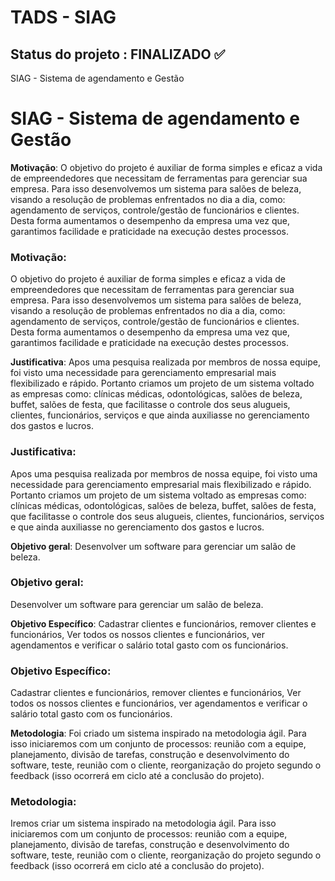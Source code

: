 # TADS - SIAG
## Status do projeto : FINALIZADO ✅
SIAG - Sistema de agendamento e Gestão
# SIAG - Sistema de agendamento e Gestão

<b>Motivação</b>: O objetivo do projeto é auxiliar de forma simples e eficaz a vida de empreendedores que necessitam de ferramentas para gerenciar sua empresa. Para isso desenvolvemos um sistema para salões de beleza, visando a resolução de problemas enfrentados no dia a dia, como: agendamento de serviços, controle/gestão de funcionários e clientes. Desta forma aumentamos o desempenho da empresa uma vez que, garantimos facilidade e praticidade na execução destes processos.
### Motivação: 
O objetivo do projeto é auxiliar de forma simples e eficaz a vida de empreendedores que necessitam de ferramentas para gerenciar sua empresa. Para isso desenvolvemos um sistema para salões de beleza, visando a resolução de problemas enfrentados no dia a dia, como: agendamento de serviços, controle/gestão de funcionários e clientes. Desta forma aumentamos o desempenho da empresa uma vez que, garantimos facilidade e praticidade na execução destes processos.

<b>Justificativa</b>: Apos uma pesquisa realizada por membros de nossa equipe, foi visto uma necessidade para gerenciamento empresarial mais flexibilizado e rápido. Portanto criamos um projeto de um sistema voltado as empresas como: clínicas médicas, odontológicas, salões de beleza, buffet, salões de festa, que facilitasse o controle dos seus  alugueis, clientes, funcionários, serviços e que ainda auxiliasse  no gerenciamento dos gastos e lucros.  
### Justificativa: 
Apos uma pesquisa realizada por membros de nossa equipe, foi visto uma necessidade para gerenciamento empresarial mais flexibilizado e rápido. Portanto criamos um projeto de um sistema voltado as empresas como: clínicas médicas, odontológicas, salões de beleza, buffet, salões de festa, que facilitasse o controle dos seus  alugueis, clientes, funcionários, serviços e que ainda auxiliasse  no gerenciamento dos gastos e lucros.  

<b>Objetivo geral</b>: Desenvolver um software para gerenciar um salão de beleza. 
### Objetivo geral: 
Desenvolver um software para gerenciar um salão de beleza. 

<b>Objetivo Específico</b>: Cadastrar clientes e funcionários, remover clientes e funcionários, Ver todos os nossos clientes e funcionários, ver agendamentos e verificar o salário total gasto com os funcionários.
### Objetivo Específico: 
Cadastrar clientes e funcionários, remover clientes e funcionários, Ver todos os nossos clientes e funcionários, ver agendamentos e verificar o salário total gasto com os funcionários.

<b>Metodologia</b>: Foi criado um sistema inspirado na metodologia ágil. Para isso iniciaremos com um conjunto de processos: reunião com a equipe, planejamento, divisão de tarefas, construção e desenvolvimento do software, teste, reunião com o cliente, reorganização do projeto segundo o feedback (isso ocorrerá em ciclo até a conclusão do projeto).
### Metodologia: 
Iremos criar um sistema inspirado na metodologia ágil. Para isso iniciaremos com um conjunto de processos: reunião com a equipe, planejamento, divisão de tarefas, construção e desenvolvimento do software, teste, reunião com o cliente, reorganização do projeto segundo o feedback (isso ocorrerá em ciclo até a conclusão do projeto).
